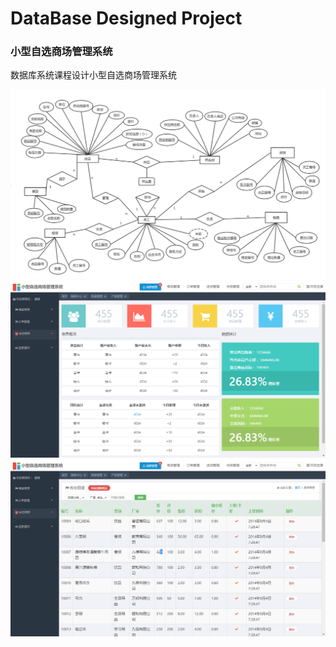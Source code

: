 # DataBase Designed Project

### 小型自选商场管理系统

数据库系统课程设计小型自选商场管理系统

![E-R图](image/ER.PNG)
![首页](image/首页.PNG)
![商品管理](image/商品管理.PNG)
